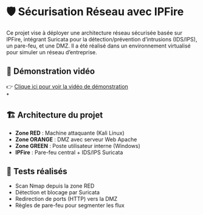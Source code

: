 # 🛡️ Sécurisation Réseau avec IPFire

Ce projet vise à déployer une architecture réseau sécurisée basée sur IPFire, intégrant Suricata pour la détection/prévention d’intrusions (IDS/IPS), un pare-feu, et une DMZ. Il a été réalisé dans un environnement virtualisé pour simuler un réseau d’entreprise.

## 🎥 Démonstration vidéo

👉 [Clique ici pour voir la vidéo de démonstration](https://youtu.be/oJ-BIiL0k1k)  
*

## 🏗️ Architecture du projet

- **Zone RED** : Machine attaquante (Kali Linux)
- **Zone ORANGE** : DMZ avec serveur Web Apache
- **Zone GREEN** : Poste utilisateur interne (Windows)
- **IPFire** : Pare-feu central + IDS/IPS Suricata

## 🧪 Tests réalisés

- Scan Nmap depuis la zone RED
- Détection et blocage par Suricata
- Redirection de ports (HTTP) vers la DMZ
- Règles de pare-feu pour segmenter les flux

